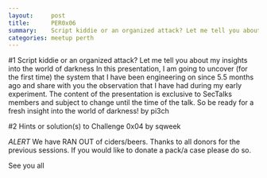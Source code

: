 ```yaml
---
layout:     post
title:      PER0x06
summary:    Script kiddie or an organized attack? Let me tell you about my insights into the world of darkness
categories: meetup perth
---
```

#1 Script kiddie or an organized attack? Let me tell you about my insights into the world of darkness
In this presentation, I am going to uncover (for the first time) the system that I have been engineering on since 5.5 months ago and share with you the observation that I have had during my early experiment. The content of the presentation is exclusive to SecTalks members and subject to change until the time of the talk. So be ready for a fresh insight into the world of darkness! 
by pi3ch

#2 Hints or solution(s) to Challenge 0x04
by sqweek

*ALERT*
We have RAN OUT of ciders/beers. Thanks to all donors for the previous sessions.
If you would like to donate a  pack/a case please do so.

See you all
